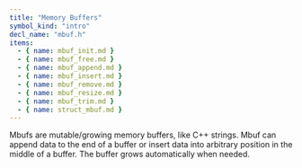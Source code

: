 ```yaml
---
title: "Memory Buffers"
symbol_kind: "intro"
decl_name: "mbuf.h"
items:
  - { name: mbuf_init.md }
  - { name: mbuf_free.md }
  - { name: mbuf_append.md }
  - { name: mbuf_insert.md }
  - { name: mbuf_remove.md }
  - { name: mbuf_resize.md }
  - { name: mbuf_trim.md }
  - { name: struct_mbuf.md }
---
```


Mbufs are mutable/growing memory buffers, like C++ strings.
Mbuf can append data to the end of a buffer or insert data into arbitrary
position in the middle of a buffer. The buffer grows automatically when
needed.

